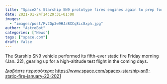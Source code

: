 ```yaml
---
title: "SpaceX's Starship SN9 prototype fires engines again to prep for test flight"
date: 2021-01-24T14:29:31+01:00
images:
  - "images/post/Fv2Gp3w9HJzBXCq8ic8xph.jpg"
author: "AstroBot"
categories: ["News"]
tags: ["space.com"]
draft: false
---
```


The Starship SN9 vehicle performed its fifth-ever static fire Friday morning (Jan. 22), gearing up for a high-altitude test flight in the coming days. 

Διαβάστε περισσότερα: https://www.space.com/spacex-starship-sn9-static-fire-january-22-2021
